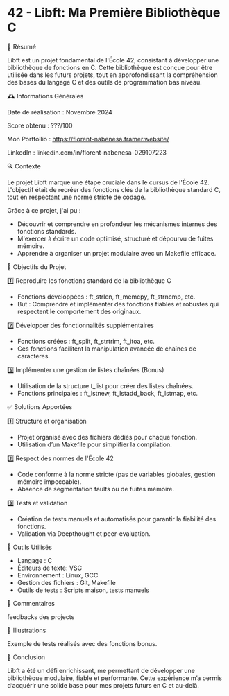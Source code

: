 # 42 - Libft: Ma Première Bibliothèque C

📖 Résumé

Libft est un projet fondamental de l'École 42, consistant à développer une bibliothèque de fonctions en C.
Cette bibliothèque est conçue pour être utilisée dans les futurs projets, tout en approfondissant la compréhension des bases du langage C et des outils de programmation bas niveau.


🕰️ Informations Générales

Date de réalisation : Novembre 2024

Score obtenu : ???/100

Mon Portfollio : https://florent-nabenesa.framer.website/

LinkedIn : linkedin.com/in/florent-nabenesa-029107223


🔍 Contexte

Le projet Libft marque une étape cruciale dans le cursus de l'École 42. L'objectif était de recréer des fonctions clés de la bibliothèque standard C, tout en respectant une norme stricte de codage.

Grâce à ce projet, j'ai pu :
- Découvrir et comprendre en profondeur les mécanismes internes des fonctions standards.
- M'exercer à écrire un code optimisé, structuré et dépourvu de fuites mémoire.
- Apprendre à organiser un projet modulaire avec un Makefile efficace.


🎯 Objectifs du Projet

1️⃣ Reproduire les fonctions standard de la bibliothèque C
- Fonctions développées : ft_strlen, ft_memcpy, ft_strncmp, etc.
- But : Comprendre et implémenter des fonctions fiables et robustes qui respectent le comportement des originaux.

2️⃣ Développer des fonctionnalités supplémentaires
- Fonctions créées : ft_split, ft_strtrim, ft_itoa, etc.
- Ces fonctions facilitent la manipulation avancée de chaînes de caractères.

3️⃣ Implémenter une gestion de listes chaînées (Bonus)
- Utilisation de la structure t_list pour créer des listes chaînées.
- Fonctions principales : ft_lstnew, ft_lstadd_back, ft_lstmap, etc.


✅ Solutions Apportées

1️⃣ Structure et organisation
- Projet organisé avec des fichiers dédiés pour chaque fonction.
- Utilisation d’un Makefile pour simplifier la compilation.

2️⃣ Respect des normes de l'École 42
- Code conforme à la norme stricte (pas de variables globales, gestion mémoire impeccable).
- Absence de segmentation faults ou de fuites mémoire.

3️⃣ Tests et validation
- Création de tests manuels et automatisés pour garantir la fiabilité des fonctions.
- Validation via Deepthought et peer-evaluation.


🔧 Outils Utilisés

- Langage : C
- Éditeurs de texte: VSC
- Environnement : Linux, GCC
- Gestion des fichiers : Git, Makefile
- Outils de tests : Scripts maison, tests manuels


💬 Commentaires

feedbacks des projects


🎥 Illustrations

Exemple de tests réalisés avec des fonctions bonus.


🚀 Conclusion

Libft a été un défi enrichissant, me permettant de développer une bibliothèque modulaire, fiable et performante. Cette expérience m’a permis d’acquérir une solide base pour mes projets futurs en C et au-delà.
